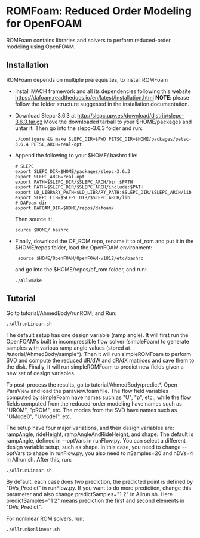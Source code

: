 ROMFoam: Reduced Order Modeling for OpenFOAM
===========================================

ROMFoam contains libraries and solvers to perform reduced-order modeling using OpenFOAM. 

Installation
------------

ROMFoam depends on multiple prerequisites, to install ROMFoam

 - Install MACH framework and all its dependencies following this website https://dafoam.readthedocs.io/en/latest/Installation.html **NOTE**: please follow the folder structure suggested in the installation documentation.
 
 - Download Slepc-3.6.3 at http://slepc.upv.es/download/distrib/slepc-3.6.3.tar.gz  Move the downloaded tarball to your $HOME/packages and untar it. Then go into the slepc-3.6.3 folder and run:

       ./configure && make SLEPC_DIR=$PWD PETSC_DIR=$HOME/packages/petsc-3.6.4 PETSC_ARCH=real-opt

 - Append the following to your $HOME/.bashrc file:
  
       # SLEPC
       export SLEPC_DIR=$HOME/packages/slepc-3.6.3
       export SLEPC_ARCH=real-opt
       export PATH=$SLEPC_DIR/$SLEPC_ARCH/bin:$PATH
       export PATH=$SLEPC_DIR/$SLEPC_ARCH/include:$PATH
       export LD_LIBRARY_PATH=$LD_LIBRARY_PATH:$SLEPC_DIR/$SLEPC_ARCH/lib
       export SLEPC_LIB=$SLEPC_DIR/$SLEPC_ARCH/lib
       # DAFoam dir
       export DAFOAM_DIR=$HOME/repos/dafoam/

   Then source it:

       source $HOME/.bashrc
 
 - Finally, download the OF_ROM repo, rename it to of_rom and put it in the $HOME/repos folder, load the OpenFOAM environment:
 
        source $HOME/OpenFOAM/OpenFOAM-v1812/etc/bashrc

   and go into the $HOME/repos/of_rom folder, and run::
   
       ./Allwmake

Tutorial
--------

Go to tutorial/AhmedBody/runROM, and Run:

    ./AllrunLinear.sh

The default setup has one design variable (ramp angle). It will first run the OpenFOAM's built in incompressible flow solver (simpleFoam) to generate samples with various ramp angle values (stored at /tutorial/AhmedBody/sample*). Then it will run simpleROMFoam to perform SVD and compute the reduced dR/dW and dR/dX matrices and save them to the disk. Finally, it will run simpleROMFoam to predict new fields given a new set of design variables.

To post-process the results, go to tutorial/AhmedBody/predict*. Open ParaView and load the paraview.foam file. The flow field variables computed by simpleFoam have names such as "U", "p", etc., while the flow fields computed from the reduced-order modeling have names such as "UROM", "pROM", etc. The modes from the SVD have names such as "UMode0", "UMode1", etc.

The setup have four major variations, and their design variables are: rampAngle, rideHeight, rampAngleAndRideHeight, and shape. The default is rampAngle, defined in --optVars in runFlow.py. You can select a different design variable setup, such as shape. In this case, you need to change --optVars to shape in runFlow.py, you also need to nSamples=20 and nDVs=4 in Allrun.sh. After this, run:

    ./AllrunLinear.sh

By default, each case does two prediction, the predicted point is defined by "DVs_Predict" in runFlow.py. If you want to do more prediction, change this parameter and also change predictSamples="1 2" in Allrun.sh. Here predictSamples="1 2" means prediction the first and second elements in "DVs_Predict".

For nonlinear ROM solvers, run:

    ./AllrunNonlinear.sh
